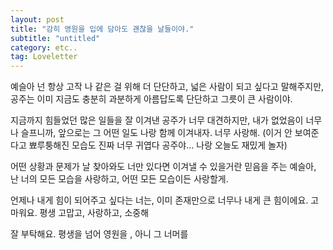 ```yaml
---
layout: post
title: "감히 영원을 입에 담아도 괜찮을 날들이야."
subtitle: "untitled"
category: etc..
tag: Loveletter
---
```


예슬아 
넌 항상 고작 나 같은 걸 위해 더 단단하고, 넓은 사람이 되고 싶다고 말해주지만, 공주는 이미 지금도 충분히 과분하게 아름답도록 단단하고 그릇이 큰 사람이야.

지금까지 힘들었던 많은 일들을 잘 이겨낸 공주가 너무 대견하지만, 내가 없었음이 너무나 슬프니까, 앞으로는 그 어떤 일도 나랑 함께 이겨내자. 너무 사랑해. (이거 안 보여준다고 뾰루퉁해진 모습도 진짜 너무 귀엽다 공주야... 나랑 오늘도 재밌게 놀자)

어떤 상황과 문제가 날 찾아와도 너만 있다면 이겨낼 수 있을거란 믿음을 주는 예슬아, 난 너의 모든 모습을 사랑하고, 어떤 모든 모습이든 사랑할게.

언제나 내게 힘이 되어주고 싶다는 너는, 이미 존재만으로 너무나 내게 큰 힘이에요. 고마워요. 평생 고맙고, 사랑하고, 소중해

잘 부탁해요. 평생을 넘어 영원을 , 아니 그 너머를